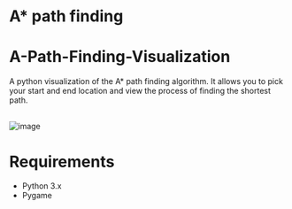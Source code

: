 # A* path finding 
# A-Path-Finding-Visualization
A python visualization of the A* path finding algorithm. It allows you to pick your start and end location and view the process of finding the shortest path.

## 
![image](https://github.com/8zeno8/path-finding-visualizaion/assets/104233176/139f8563-bdcb-4924-ba36-e3c73ec8b764)


# Requirements
- Python 3.x
- Pygame
